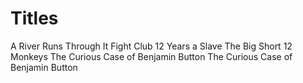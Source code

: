 # Titles
A River Runs Through It
Fight Club
12 Years a Slave
The Big Short
12 Monkeys
The Curious Case of Benjamin Button
The Curious Case of Benjamin Button
